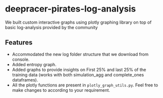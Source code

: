 # deepracer-pirates-log-analysis
We built custom interactive graphs using plotly graphing library on top of basic log-analysis provided by the community

## Features
* Accommodated the new log folder structure that we download from console.
* Added entropy graph.
* Added graphs to provide insights on First 25% and last 25% of the training data (works with both simulation_agg and complete_ones dataframes).
* All the plotly functions are present in `plotly_graph_utils.py`. Feel free to make changes to according to your requirement.
